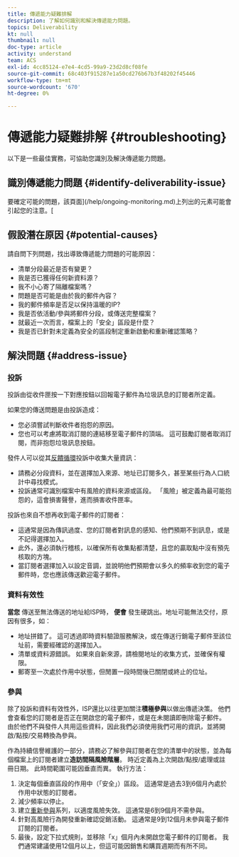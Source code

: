 ```yaml
---
title: 傳遞能力疑難排解
description: 了解如何識別和解決傳遞能力問題。
topics: Deliverability
kt: null
thumbnail: null
doc-type: article
activity: understand
team: ACS
exl-id: 4cc85124-e7e4-4cd5-99a9-23d2d8cf08fe
source-git-commit: 68c403f915287e1a50cd276b67b3f48202f45446
workflow-type: tm+mt
source-wordcount: '670'
ht-degree: 0%

---
```


# 傳遞能力疑難排解 {#troubleshooting}

以下是一些最佳實務，可協助您識別及解決傳遞能力問題。

## 識別傳遞能力問題 {#identify-deliverability-issue}

要確定可能的問題，該頁面](/help/ongoing-monitoring.md)上列出的元素可能會引起您的注意。[

<!--
Mailing or campaign metrics: unsubscribe, abuse complaint and/or bounce rates are higher than usual.
Subscriber activity: opens, clicks and/or transactions are lower than usual.
Seed accounts show filtered or non-delivered mailings.
-->

## 假設潛在原因 {#potential-causes}

請自問下列問題，找出導致傳遞能力問題的可能原因：

* 清單分段最近是否有變更？
* 我是否已獲得任何新資料源？
* 我不小心寄了隔離檔案嗎？
* 問題是否可能是由於我的郵件內容？
* 我的郵件頻率是否足以保持溫暖的IP?
* 我是否依活動/參與將郵件分段，或傳送完整檔案？
* 就最近一次而言，檔案上的「安全」區段是什麼？
* 我是否已針對未定義為安全的區段制定重新啟動和重新確認策略？

## 解決問題 {#address-issue}

### 投訴

[](/help/metrics/complaints.md) 投訴由從收件匣按一下對應按鈕以回報電子郵件為垃圾訊息的訂閱者所定義。

如果您的傳送問題是由投訴造成：
* 您必須嘗試判斷收件者抱怨的原因。
* 您也可以考慮將取消訂閱的連結移至電子郵件的頂端。 這可鼓勵訂閱者取消訂閱，而非抱怨垃圾訊息按鈕。

發件人可以從其[反饋循環](/help/transition-process/infrastructure.md#feedback-loops)投訴中收集大量資訊：
* 請務必分段資料，並在選擇加入來源、地址已訂閱多久，甚至某些行為人口統計中尋找模式。
* 投訴通常可識別檔案中有風險的資料來源或區段。 「風險」被定義為最可能抱怨的，這會損害聲譽，進而損害收件匣率。

投訴也來自不想再收到電子郵件的訂閱者：
* 這通常是因為傳訊過度、您的訂閱者對訊息的感知、他們預期不到訊息，或是不記得選擇加入。
* 此外，還必須執行稽核，以確保所有收集點都清楚，且您的贏取點中沒有預先核取的方塊。
* 當訂閱者選擇加入以設定音調，並說明他們預期會以多久的頻率收到您的電子郵件時，您也應該傳送歡迎電子郵件。

### 資料有效性

**當您** 傳送至無法傳送的地址給ISP時， **便會** 發生硬跳出。地址可能無法交付，原因有很多，如：
* 地址拼錯了。 這可透過即時資料驗證服務解決，或在傳送行銷電子郵件至該位址前，需要經確認的選擇加入。
* 清單或資料源錯誤。 如果來自新來源，請檢閱地址的收集方式，並確保有權限。
* 郵寄至一次處於作用中狀態，但閒置一段時間後已關閉或終止的位址。

### 參與

除了投訴和資料有效性外，ISP還比以往更加關注&#x200B;**積極參與**&#x200B;以做出傳遞決策。 他們會查看您的訂閱者是否正在開啟您的電子郵件，或是在未閱讀即刪除電子郵件。 由於他們不與發件人共用這些資料，因此我們必須使用我們可用的資訊，並將開啟/點按/交易轉換為參與。

作為持續信譽維護的一部分，請務必了解參與訂閱者在您的清單中的狀態，並為每個檔案上的訂閱者建立&#x200B;**造訪間隔風險階層**。 時近定義為上次開啟/點按/處理或註冊日期。 此時間範圍可能因垂直而異。 執行方法：

1. 決定每個垂直區段的作用中（「安全」）區段。 這通常是過去3到6個月內處於作用中狀態的訂閱者。
1. 減少頻率以停止。
1. 建立[重新參與](/help/additional-resources/re-engagement.md)系列，以適度風險失效。 這通常是6到9個月不需參與。
1. 針對高風險行為開發重新確認促銷活動。 這通常是9到12個月未參與電子郵件訂閱的訂閱者。
1. 最後，設定下拉式規則，並移除「x」個月內未開啟您電子郵件的訂閱者。 我們通常建議使用12個月以上，但這可能因銷售和購買週期而有所不同。
